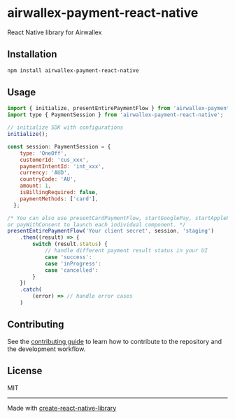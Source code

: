 # airwallex-payment-react-native

React Native library for Airwallex

## Installation

```sh
npm install airwallex-payment-react-native
```

## Usage

```js
import { initialize, presentEntirePaymentFlow } from 'airwallex-payment-react-native';
import type { PaymentSession } from 'airwallex-payment-react-native';

// initialize SDK with configurations
initialize();

const session: PaymentSession = {
    type: 'OneOff',
    customerId: 'cus_xxx',
    paymentIntentId: 'int_xxx',
    currency: 'AUD',
    countryCode: 'AU',
    amount: 1,
    isBillingRequired: false,
    paymentMethods: ['card'],
  };

/* You can also use presentCardPaymentFlow, startGooglePay, startApplePay, payWithCardDetails 
or payWithConsent to launch each individual component. */
presentEntirePaymentFlow('Your client secret', session, 'staging')
    .then((result) => {
        switch (result.status) {
            // handle different payment result status in your UI
            case 'success':
            case 'inProgress':
            case 'cancelled':
        }
    })
    .catch(
        (error) => // handle error cases
    )

```

## Contributing

See the [contributing guide](CONTRIBUTING.md) to learn how to contribute to the repository and the development workflow.

## License

MIT

---

Made with [create-react-native-library](https://github.com/callstack/react-native-builder-bob)
